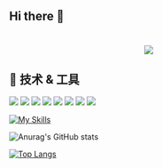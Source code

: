 ## Hi there 👋
<h1 align="center">  <img src="https://readme-typing-svg.herokuapp.com/?lines=fmt.Println(%22Hello%2C%20World!%22);print(%22Hello%2C%20World!%22)!&center=true&size=20"> </a> </h1>
<!--
![.NET](https://img.shields.io/badge/.NET-512BD4?style=flat-square&logo=C-Sharp&logoColor=ffffff)
![Java](https://img.shields.io/badge/-Java-007396?style=flat-square&logo=java&logoColor=ffffff)
[![Python](https://img.shields.io/badge/-Python-3776AB?style=flat-square&logo=python&logoColor=ffffff)](https://www.python.org/)
![JavaScript](https://img.shields.io/badge/JavaScript-F7DF1E?style=flat-square&logo=JavaScript&logoColor=ffffff)
![Vue.js](https://img.shields.io/badge/-Vue.js-4FC08D?style=flat-square&logo=Vue.js&logoColor=ffffff)
![Webpack](https://img.shields.io/badge/-Webpack-8DD6F9?style=flat-square&logo=webpack&logoColor=ffffff)
![Docker](https://img.shields.io/badge/Docker-2496ED?style=flat-square&logo=docker&logoColor=ffffff)
[![Linux](https://img.shields.io/badge/-Linux-333333?style=flat-square&logo=linux&logoColor=white)](https://www.linuxfoundation.org/)
![npm](https://img.shields.io/badge/-NPM-CB3837?style=flat-square&logo=npm&logoColor=white)
[![Git](https://img.shields.io/badge/-Git-f05032?style=flat-square&logo=git&logoColor=white)](https://git-scm.com/)
-->

## 🔧 技术 & 工具

![](https://img.shields.io/badge/OS-Linux-informational?style=flat&logo=linux&logoColor=white&color=3776AB)
![](https://img.shields.io/badge/OS-Macos-informational?style=flat&logo=macos&logoColor=white&color=3776AB)
![](https://img.shields.io/badge/Code-Python-informational?style=flat&logo=python&logoColor=white&color=3776AB)
![](https://img.shields.io/badge/Code-Golang-informational?style=flat&logo=go&logoColor=white&color=3776AB)
![](https://img.shields.io/badge/Code-Yaml-informational?style=flat&logo=yaml&logoColor=white&color=3776AB)
![](https://img.shields.io/badge/Tools-Docker-informational?style=flat&logo=docker&logoColor=white&color=3776AB)
![](https://img.shields.io/badge/Tools-Mysql-informational?style=flat&logo=mysql&logoColor=white&color=3776AB)
![](https://img.shields.io/badge/Shell-Bash-informational?style=flat&logo=gnu-bash&logoColor=white&color=3776AB)

[![My Skills](https://skillicons.dev/icons?i=bash,git,gitlab,github,jenkins,linux,markdown,python,golang,redis,vscode,mysql,postgresql,kubernetes,docker)](https://skillicons.dev)



![Anurag's GitHub stats](https://github-readme-stats.vercel.app/api?username=ZeroBugHero&show_icons=true&theme=tokyonight)

[![Top Langs](https://github-readme-stats.vercel.app/api/top-langs/?username=ZeroBugHero&layout=compact)](https://github.com/ZeroBugHero/ZeroBugHero)



<!--
**ZeroBugHero/ZeroBugHero** is a ✨ _special_ ✨ repository because its `README.md` (this file) appears on your GitHub profile.

Here are some ideas to get you started:

- 🔭 I’m currently working on ...
- 🌱 I’m currently learning ...
- 👯 I’m looking to collaborate on ...
- 🤔 I’m looking for help with ...
- 💬 Ask me about ...
- 📫 How to reach me: ...
- 😄 Pronouns: ...
- ⚡ Fun fact: ...
-->
<!--
[![Ashutosh's github activity graph](https://github-readme-activity-graph.vercel.app/graph?username=ZeroBugHero&theme=github)](https://github.com/ZeroBugHero/ZeroBugHero)
-->
